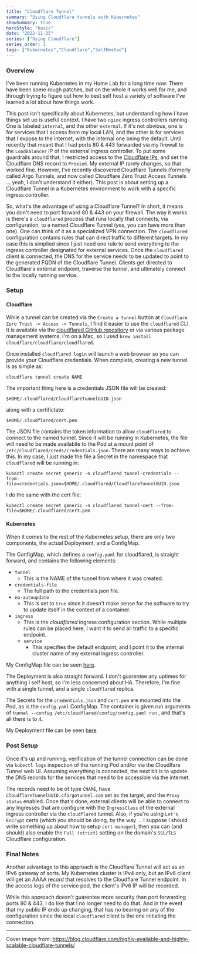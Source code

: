 ```yaml
---
title: "Cloudflare Tunnel"
summary: "Using Cloudflare tunnels with Kubernetes"
showSummary: true
heroStyle: "basic"
date: "2022-11-25"
series: ["Using Cloudflare"]
series_order: 1
tags: ["Kubernetes","Cloudflare","SelfHosted"]
---
```


### Overview

I've been running Kubernetes in my Home Lab for a long time now. There have been some rough patches, but on the whole it works well for me, and through trying to figure out how to best self host a variety of software I've learned a lot about how things work. 

This post isn't specifically about Kubernetes, but understanding how I have things set up is useful context. I have two `nginx` ingress controllers running. One is labeled `internal`, and the other `external`. If it's not obvious, one is for services that I access from my local LAN, and the other is for services that I expose to the internet, with the internal one being the default. Until recently that meant that I had ports 80 & 443 forwarded via my firewall to the `LoadBalancer` IP of the external ingress controller. To put some guardrails around that, I restricted access to the [Cloudflare IPs](https://www.cloudflare.com/ips/), and set the Cloudflare DNS record to `Proxied`. My external IP rarely changes, so that worked fine. However, I've recently discovered Cloudflare Tunnels (formerly called Argo Tunnels, and now called Cloudflare Zero Trust Access Tunnels ... yeah, I don't understand it either). This post is about setting up a Cloudflare Tunnel in a Kubernetes environment to work with a specific ingress controller. 

So, what's the advantage of using a Cloudflare Tunnel? In short, it means you don't need to port forward 80 & 443 on your firewall. The way it works is there's a `cloudflared` process that runs locally that connects, via configuration, to a named Cloudflare Tunnel (yes, you can have more than one). One can think of it as a specialized VPN connection. The `cloudflared` configuration contains rules that can direct traffic to different targets. In my case this is simplied since I just need one rule to send everything to the ingress controller designated for external services. Once the `cloudflared` client is connected, the DNS for the service needs to be updated to point to the generated FQDN of the Cloudflare Tunnel. Clients get directed to Cloudflare's external endpoint, traverse the tunnel, and ultimately connect to the locally running service. 

### Setup

#### Cloudflare

While a tunnel can be created via the `Create a tunnel` button at `Cloudflare Zero Trust -> Access -> Tunnels`, I find it easier to use the `cloudflared` CLI. It is available via the [cloudflared GitHub repository](https://github.com/cloudflare/cloudflared) or via various package management systems. I'm on a Mac, so I used `brew install cloudflare/cloudflare/cloudflared`. 

Once installed `cloudflared login` will launch a web browser so you can provide your Cloudflare credentials. When complete, creating a new tunnel is as simple as:

`cloudflare tunnel create NAME`

The important thing here is a credentials JSON file will be created:

`$HOME/.cloudflared/CloudflareTunnelGUID.json`

along with a certifictate:

`$HOME/.cloudflared/cert.pem`

The JSON file contains the token information to allow `cloudflared` to connect to the named tunnel. Since it will be running in Kubernetes, the file will need to be made availabile to the Pod at a mount point of `/etc/cloudflared/creds/credentials.json`. There are many ways to achieve this. In my case, I just made the file a Secret in the namespace that `cloudflared` will be running in:

`kubectl create secret generic -n cloudflared tunnel-credentials --from-file=credentials.json=$HOME/.cloudflared/CloudflareTunnelGUID.json`

I do the same with the cert file:

`kubectl create secret generic -n cloudflared tunnel-cert --from-file=$HOME/.cloudflared/cert.pem`

#### Kubernetes

When it comes to the rest of the Kubernetes setup, there are only two components, the actual Deployment, and a ConfigMap. 

The ConfigMap, which defines a `config.yaml` for cloudflared, is straight forward, and contains the following elements:

* `tunnel`
	* This is the NAME of the tunnel from where it was created.
* `credentials-file`
	* The full path to the credentials.json file.
* `no-autoupdate`
	* This is set to `true` since it doesn't make sense for the software to try to update itself in the context of a container. 
* `ingress`
	* This is the *cloudflared* ingress configuration section. While multiple rules can be placed here, I want it to send all traffic to a specific endpoint. 
	* `service`
		* This specifies the default endpoint, and I point it to the internal cluster name of my external ingress controller. 

My ConfigMap file can be seen [here](https://github.com/ttyS0/kubernetes/blob/main/cloudflared/configmap.yaml). 

The Deployment is also straight forward. I don't guarentee any uptimes for anything I self host, so I'm less concerned about HA. Therefore, I'm fine with a single tunnel, and a single `cloudflared` replica. 

The Secrets for the `credentials.json` and `cert.pem` are mounted into the Pod, as is the `config.yaml` ConfigMap. The container is given run arguments of `tunnel --config /etc/cloudflared/config/config.yaml run` , and that's all there is to it. 

My Deployment file can be seen [here](https://github.com/ttyS0/kubernetes/blob/main/cloudflared/deployment.yaml)

### Post Setup

Once it's up and running, verification of the tunnel connection can be done via `kubectl logs` inspection of the running Pod and/or via the Cloudlfare Tunnel web UI. Assuming everything is connected, the next bit is to update the DNS records for the services that need to be accessible via the internet. 

The records need to be of type `CNAME`, have `CloudflareTunnelGUID.cfargotunnel.com` set as the target, and the `Proxy status` enabled. Once that's done, external clients will be able to connect to any Ingresses that are configure with the `IngressClass` of the external ingress controller via the `cloudflared` tunnel. Also, if you're using `Let's Encrypt` certs (which you should be doing, by the way ... I suppose I should write something up about how to setup `cert-manager`), then you can (and should) also enable the `Full (strict)` setting on the domain's `SSL/TLS` Cloudflare configuration. 

### Final Notes

Another advantage to this approach is the Cloudflare Tunnel will act as an IPv6 gateway of sorts. My Kubernetes cluster is IPv4 only, but an IPv6 client will get an AAAA record that resolves to the Cloudflare Tunnel endpoint. In the access logs of the service pod, the client's IPv6 IP will be recorded.

While this approach doesn't guarentee more security than port forwarding ports 80 & 443, I do like that I no longer need to do that. And in the event that my public IP ends up changing, that has no bearing on any of the configuration since the local `cloudflared` client is the one initiating the connection. 

---

Cover image from: https://blog.cloudflare.com/highly-available-and-highly-scalable-cloudflare-tunnels/